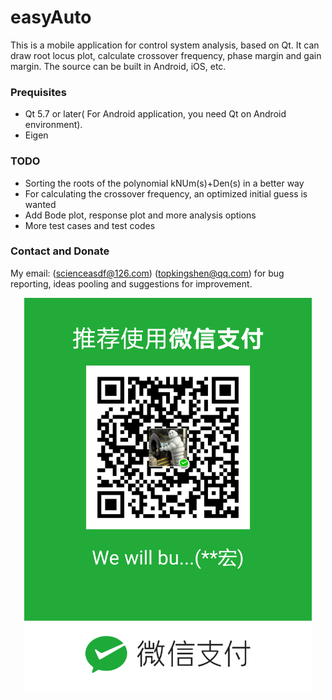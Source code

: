 # easyAuto

This is a mobile application for control system analysis, based on Qt. It
can draw root locus plot, calculate crossover frequency, phase margin and
gain margin. The source can be built in Android, iOS, etc.

### Prequisites
* Qt 5.7 or later( For Android application, you need Qt on Android environment).
* Eigen

### TODO
* Sorting the roots of the polynomial kNUm(s)+Den(s) in a better way
* For calculating the crossover frequency, an optimized initial guess is wanted
* Add Bode plot, response plot and more analysis options
* More test cases and test codes

### Contact and Donate
My email: (scienceasdf@126.com)   (topkingshen@qq.com) for bug reporting, ideas
pooling and suggestions for improvement.



<p align="center">
 <img src="QR.png" width="460px"/>
</p>


